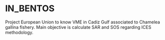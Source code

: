 # IN_BENTOS

Project European Union to know VME in Cadiz Gulf associated to Chamelea gallina fishery.
Main objective is calculate SAR and SOS regarding ICES methodology.

